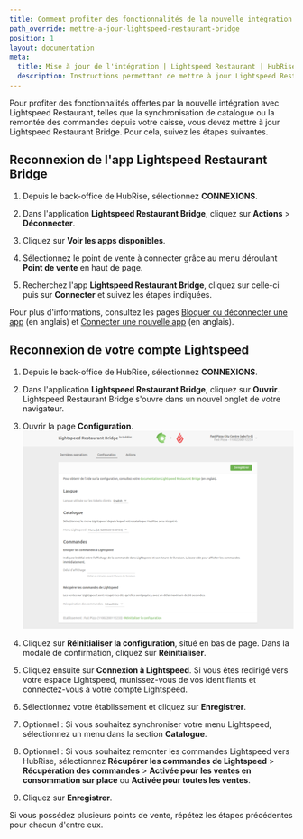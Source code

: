 ```yaml
---
title: Comment profiter des fonctionnalités de la nouvelle intégration Lightspeed Restaurant ?
path_override: mettre-a-jour-lightspeed-restaurant-bridge
position: 1
layout: documentation
meta:
  title: Mise à jour de l'intégration | Lightspeed Restaurant | HubRise
  description: Instructions permettant de mettre à jour Lightspeed Restaurant Bridge, afin de profiter des fonctionnalités offertes par la nouvelle intégration avec Lightspeed Restaurant.
---
```


Pour profiter des fonctionnalités offertes par la nouvelle intégration avec Lightspeed Restaurant, telles que la synchronisation de catalogue ou la remontée des commandes depuis votre caisse, vous devez mettre à jour Lightspeed Restaurant Bridge. Pour cela, suivez les étapes suivantes.

## Reconnexion de l'app Lightspeed Restaurant Bridge

1. Depuis le back-office de HubRise, sélectionnez **CONNEXIONS**.

1. Dans l'application **Lightspeed Restaurant Bridge**, cliquez sur **Actions** > **Déconnecter**.

1. Cliquez sur **Voir les apps disponibles**.

1. Sélectionnez le point de vente à connecter grâce au menu déroulant **Point de vente** en haut de page.

1. Recherchez l'app **Lightspeed Restaurant Bridge**, cliquez sur celle-ci puis sur **Connecter** et suivez les étapes indiquées.

Pour plus d'informations, consultez les pages [Bloquer ou déconnecter une app](/docs/connections/#block-or-disconnect-app) (en anglais) et [Connecter une nouvelle app](/docs/connections/#connect-a-new-app) (en anglais).

## Reconnexion de votre compte Lightspeed

1. Depuis le back-office de HubRise, sélectionnez **CONNEXIONS**.

1. Dans l'application **Lightspeed Restaurant Bridge**, cliquez sur **Ouvrir**. Lightspeed Restaurant Bridge s'ouvre dans un nouvel onglet de votre navigateur.

1. Ouvrir la page **Configuration**.
   ![Mettre à jour Lightspeed Restaurant Bridge - Page de configuration](../../fr/images/014-configuration-page.png)

1. Cliquez sur **Réinitialiser la configuration**, situé en bas de page. Dans la modale de confirmation, cliquez sur **Réinitialiser**.

1. Cliquez ensuite sur **Connexion à Lightspeed**. Si vous êtes redirigé vers votre espace Lightspeed, munissez-vous de vos identifiants et connectez-vous à votre compte Lightspeed.

1. Sélectionnez votre établissement et cliquez sur **Enregistrer**.

1. Optionnel : Si vous souhaitez synchroniser votre menu Lightspeed, sélectionnez un menu dans la section **Catalogue**.

1. Optionnel : Si vous souhaitez remonter les commandes Lightspeed vers HubRise, sélectionnez **Récupérer les commandes de Lightspeed** > **Récupération des commandes** > **Activée pour les ventes en consommation sur place** ou **Activée pour toutes les ventes**.

1. Cliquez sur **Enregistrer**.

Si vous possédez plusieurs points de vente, répétez les étapes précédentes pour chacun d'entre eux.

